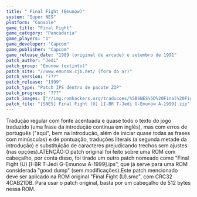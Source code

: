 ```yaml
---
title: " Final Fight (Emunow)"
system: "Super NES"
platform: "Console"
game_title: "Final Fight"
game_category: "Pancadaria"
game_players: "1"
game_developer: "Capcom"
game_publisher: "Capcom"
game_release_date: "1989 (original de arcade) e setembro de 1991"
patch_author: "Jedi"
patch_group: "Emunow (extinto)"
patch_site: "//www.emunow.cjb.net/ (fora do ar)"
patch_version: "???"
patch_release: "1999"
patch_type: "Patch IPS dentro de pacote ZIP"
patch_progress: "???"
patch_images: ["//img.romhackers.org/traducoes/%5BSNES%5D%20Final%20Fight%20-%20Emunow%20-%201.png","//img.romhackers.org/traducoes/%5BSNES%5D%20Final%20Fight%20-%20Emunow%20-%202.png","//img.romhackers.org/traducoes/%5BSNES%5D%20Final%20Fight%20-%20Emunow%20-%203.png"]
patch_file: "[SNES] Final Fight (U) [I-BR T-Jedi G-Emunow A-1999].zip"
---
```

Tradução regular com fonte acentuada e quase todo o texto do jogo traduzido (uma frase da introdução continua em inglês), mas com erros de português ("aquí", bem na introdução, além de iniciar quase todas as frases com minúsculas) e de pontuação, traduções literais (a segunda metade da introdução) e substituição de caracteres prejudicando trechos sem ajustes (nas opções).ATENÇÃO:O patch original foi feito sobre uma ROM com cabeçalho, por conta disso, foi tirado um outro patch nomeado como "Final Fight (U) [I-BR T-Jedi G-Emunow A-1999].ips", que já serve para uma ROM considerada "good dump" (sem modificações).Este patch mencionado deve ser aplicado na ROM original "Final Fight (U).smc", com CRC32 4CAB21DB. Para usar o patch original, basta por um cabeçalho de 512 bytes nessa ROM.